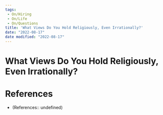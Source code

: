 ```yaml
---
tags:
 - On/Hiring
 - On/Life
 - On/Questions
title: 'What Views Do You Hold Religiously, Even Irrationally?'
date: "2022-08-17"
date modified: "2022-08-17"
---
```


# What Views Do You Hold Religiously, Even Irrationally?

# References
- (References:: undefined)
